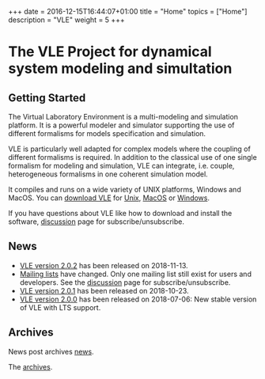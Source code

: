 +++
date = 2016-12-15T16:44:07+01:00
title = "Home"
topics = ["Home"]
description = "VLE"
weight = 5
+++

# The VLE Project for dynamical system modeling and simultation

## Getting Started

The Virtual Laboratory Environment is a multi-modeling and simulation platform.
It is a powerful modeler and simulator supporting the use of different
formalisms for models specification and simulation.

VLE is particularly well adapted for complex models where the coupling of
different formalisms is required. In addition to the classical use of one
single formalism for modeling and simulation, VLE can integrate, i.e. couple,
heterogeneous formalisms in one coherent simulation model.

It compiles and runs on a wide variety of UNIX platforms, Windows and MacOS.
You can [download VLE](download) for [Unix](download/linux),
[MacOS](download/apple) or [Windows](download/windows).

If you have questions about VLE like how to download and install the software, [discussion](discussion/) page for subscribe/unsubscribe.

## News

- [VLE version 2.0.2](post/vle-202) has been released on 2018-11-13.
- [Mailing lists](post/mailing-list) have changed. Only one mailing list
  still exist for users and developers. See the [discussion](discussion/)
  page for subscribe/unsubscribe.
- [VLE version 2.0.1](post/vle-201) has been released on 2018-10-23.
- [VLE version 2.0.0](post/vle-200) has been released on 2018-07-06: New
  stable version of VLE with LTS support.

## Archives

News post archives [news](post).

The [archives](archives).
